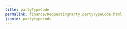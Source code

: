 ```yaml
---
title: partyTypeCode
permalink: finance/RequestingParty.partyTypeCode.html
jsonid: partytypecode
---
```

